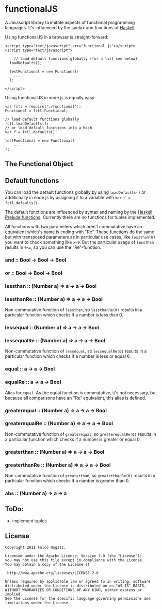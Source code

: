 # functionalJS

A Javascript library to imitate aspects of functional programming languages. It's influenced by the syntax and functions of [Haskell](http://www.haskell.org/haskellwiki/Haskell).

Using functionalJS in a browser is straight-forward:
    
    <script type="text/javascript" src="functional.js"></script>
    <script type="text/javascript">

		// load default functions globally (for a list see below)
      loadDefaults();
      
      testFunctional = new Functional(
      	...
      );

    </script>

Using functionalJS in node.js is equally easy:

    var fctl = require('./functional');
    Functional = fctl.Functional;
    
    // load default functions globally
    fctl.loadDefaults();
    // or load default functions into a hash
    var f = fctl.defaults();
    
    testFunctional = new Functional(
    	...
    );

## The Functional Object

    
## Default functions

You can load the default functions globally by using `loadDefaults()` or additionally in node.js by assigning it to a variable with `var f = fctl.defaults()`.

The default functions are influenced by syntax and naming by the [Haskell Prelude functions](http://zvon.org/other/haskell/Outputprelude/). Currently there are no functions for tuples implemented.

All functions with two parameters which aren't commutative have an equivalent which's name is ending with "Re". These functions do the same but with transposed parameters as in particular use cases, like `lessthan(0)` you want to check something like `x<0`. But the particular usage of `lessthan` results in `0<x`, so you can use the "Re"-function.

### and :: Bool -> Bool -> Bool

### or :: Bool -> Bool -> Bool

### lessthan :: (Number a) => a -> a -> Bool

### lessthanRe :: (Number a) => a -> a -> Bool

Non-commutative function of `lessthan`, so `lessthanRe(0)` results in a particular function which checks if a number is less than 0.

### lessequal :: (Number a) => a -> a -> Bool

### lessequalRe :: (Number a) => a -> a -> Bool

Non-commutative function of `lessequal`, so `lessequalRe(0)` results in a particular function which checks if a number is less or equal 0.

### equal :: a -> a -> Bool

### equalRe :: a -> a -> Bool

Alias for `equal`. As the equal function is commutative, it's not necessary, but because all comparisons have an "Re" equivalent, this alias is defined.

### greaterequal :: (Number a) => a -> a -> Bool

### greaterequalRe :: (Number a) => a -> a -> Bool

Non-commutative function of `greaterequal`, so `greaterequalRe(0)` results in a particular function which checks if a number is greater or equal 0.

### greaterthan :: (Number a) => a -> a -> Bool

### greaterthanRe :: (Number a) => a -> a -> Bool

Non-commutative function of `greaterthan`, so `greaterthanRe(0)` results in a particular function which checks if a number is greater than 0.

### abs :: (Number a) => a -> a

## ToDo:

- implement tuples

## License

	Copyright 2011 Falco Nogatz. 

	Licensed under the Apache License, Version 2.0 (the "License");
	you may not use this file except in compliance with the License.
	You may obtain a copy of the License at

	 http://www.apache.org/licenses/LICENSE-2.0

	Unless required by applicable law or agreed to in writing, software
	distributed under the License is distributed on an "AS IS" BASIS,
	WITHOUT WARRANTIES OR CONDITIONS OF ANY KIND, either express or implied.
	See the License for the specific language governing permissions and
	limitations under the License.
